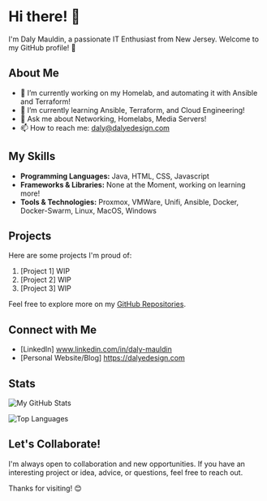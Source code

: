 # Hi there! 👋

I'm Daly Mauldin, a passionate IT Enthusiast from New Jersey. Welcome to my GitHub profile! 🚀

## About Me

- 🔭 I’m currently working on my Homelab, and automating it with Ansible and Terraform!
- 🌱 I’m currently learning Ansible, Terraform, and Cloud Engineering!
- 💬 Ask me about Networking, Homelabs, Media Servers!
- 📫 How to reach me: daly@dalyedesign.com

## My Skills

- **Programming Languages:** Java, HTML, CSS, Javascript
- **Frameworks & Libraries:** None at the Moment, working on learning more!
- **Tools & Technologies:** Proxmox, VMWare, Unifi, Ansible, Docker, Docker-Swarm, Linux, MacOS, Windows

## Projects

Here are some projects I'm proud of:

1. [Project 1] WIP
2. [Project 2] WIP
3. [Project 3] WIP

Feel free to explore more on my [GitHub Repositories](https://github.com/DalyMauldin).

## Connect with Me

- [LinkedIn] www.linkedin.com/in/daly-mauldin
- [Personal Website/Blog] https://dalyedesign.com

## Stats

![My GitHub Stats](https://github-readme-stats.vercel.app/api?username=DalyMauldin&show_icons=true&hide_border=true&count_private=true)

![Top Languages](https://github-readme-stats.vercel.app/api/top-langs/?username=DalyMauldin&layout=compact)

## Let's Collaborate!

I'm always open to collaboration and new opportunities. If you have an interesting project or idea, advice, or questions, feel free to reach out.

Thanks for visiting! 😊
<!---
DalyMauldin/DalyMauldin is a ✨ special ✨ repository because its `README.md` (this file) appears on your GitHub profile.
You can click the Preview link to take a look at your changes.
--->
